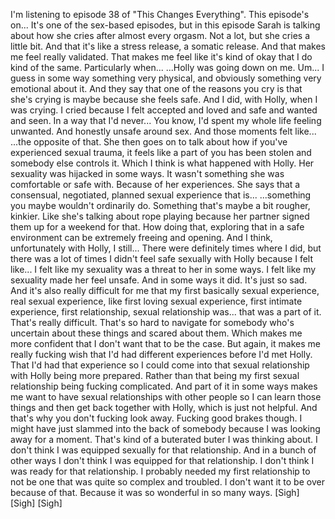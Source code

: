 ﻿I'm listening to episode 38 of "This Changes Everything".
This episode's on...
It's one of the sex-based episodes, but in this episode Sarah is talking about how she
cries after almost every orgasm.
Not a lot, but she cries a little bit.
And that it's like a stress release, a somatic release.
And that makes me feel really validated.
That makes me feel like it's kind of okay that I do kind of the same.
Particularly when...
...Holly was going down on me.
Um...
I guess in some way something very physical, and obviously something very emotional about it.
And they say that one of the reasons you cry is that she's crying is maybe because she feels safe.
And I did, with Holly, when I was crying.
I cried because I felt accepted and loved and safe and wanted and seen.
In a way that I'd never...
You know, I'd spent my whole life feeling unwanted.
And honestly unsafe around sex.
And those moments felt like...
...the opposite of that.
She then goes on to talk about how if you've experienced sexual trauma, it feels like a
part of you has been stolen and somebody else controls it.
Which I think is what happened with Holly.
Her sexuality was hijacked in some ways.
It wasn't something she was comfortable or safe with.
Because of her experiences.
She says that a consensual, negotiated, planned sexual experience that is...
...something you maybe wouldn't ordinarily do.
Something that's maybe a bit rougher, kinkier.
Like she's talking about rope playing because her partner signed them up for a weekend for that.
How doing that, exploring that in a safe environment can be extremely freeing and opening.
And I think, unfortunately with Holly, I still...
There were definitely times where I did, but there was a lot of times I didn't feel safe
sexually with Holly because I felt like...
I felt like my sexuality was a threat to her in some ways.
I felt like my sexuality made her feel unsafe.
And in some ways it did.
It's just so sad.
And it's also really difficult for me that my first basically sexual experience,
real sexual experience, like first loving sexual experience, first intimate experience,
first relationship, sexual relationship was... that was a part of it.
That's really difficult.
That's so hard to navigate for somebody who's uncertain about these things and scared about them.
Which makes me more confident that I don't want that to be the case.
But again, it makes me really fucking wish that I'd had different experiences before I'd met Holly.
That I'd had that experience so I could come into that sexual relationship with Holly being more prepared.
Rather than that being my first sexual relationship being fucking complicated.
And part of it in some ways makes me want to have sexual relationships with other people
so I can learn those things and then get back together with Holly, which is just not helpful.
And that's why you don't fucking look away.
Fucking good brakes though.
I might have just slammed into the back of somebody because I was looking away for a moment.
That's kind of a buterated buter I was thinking about.
I don't think I was equipped sexually for that relationship.
And in a bunch of other ways I don't think I was equipped for that relationship.
I don't think I was ready for that relationship.
I probably needed my first relationship to not be one that was quite so complex and troubled.
I don't want it to be over because of that.
Because it was so wonderful in so many ways.
[Sigh]
[Sigh]
[Sigh]
